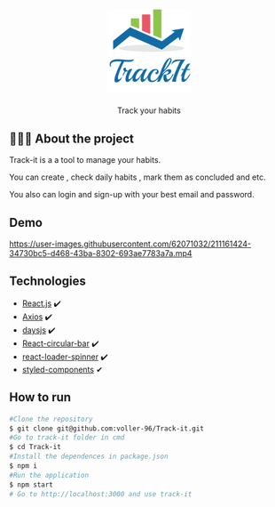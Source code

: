 <div>
  <h1 align="center">
   <img src="/src/Assets/logo.png" width=150px height:100px/>
  </h1>

  <p align='center'>Track your habits</p>
</div>

## 💇🏻‍♂️ About the project
Track-it is a a tool to manage your habits.

You can create , check daily habits , mark them as concluded and etc.

You also can login and sign-up with your best email and password.

## Demo
https://user-images.githubusercontent.com/62071032/211161424-34730bc5-d468-43ba-8302-693ae7783a7a.mp4

## Technologies

- [React.js](https://beta.reactjs.org/) ✔️
- [Axios](https://axios-http.com/ptbr/docs/intro) ✔️
- [daysjs](https://day.js.org/)  ✔️
- [React-circular-bar](https://www.npmjs.com/package/react-circular-progressbar)  ✔️
- [react-loader-spinner](https://www.npmjs.com/package/react-loader-spinner)  ✔️
- [styled-components](https://styled-components.com/)  ✔

## How to run
```Bash
#Clone the repository
$ git clone git@github.com:voller-96/Track-it.git
#Go to track-it folder in cmd
$ cd Track-it
#Install the dependences in package.json
$ npm i
#Run the application
$ npm start
# Go to http://localhost:3000 and use track-it
```


